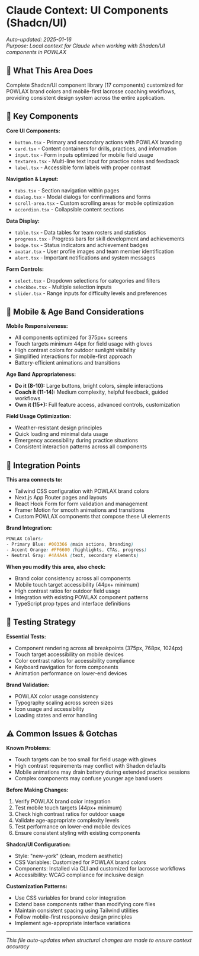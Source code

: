 # Claude Context: UI Components (Shadcn/UI)

*Auto-updated: 2025-01-16*  
*Purpose: Local context for Claude when working with Shadcn/UI components in POWLAX*

## 🎯 **What This Area Does**
Complete Shadcn/UI component library (17 components) customized for POWLAX brand colors and mobile-first lacrosse coaching workflows, providing consistent design system across the entire application.

## 🔧 **Key Components**
**Core UI Components:**
- `button.tsx` - Primary and secondary actions with POWLAX branding
- `card.tsx` - Content containers for drills, practices, and information
- `input.tsx` - Form inputs optimized for mobile field usage
- `textarea.tsx` - Multi-line text input for practice notes and feedback
- `label.tsx` - Accessible form labels with proper contrast

**Navigation & Layout:**
- `tabs.tsx` - Section navigation within pages
- `dialog.tsx` - Modal dialogs for confirmations and forms
- `scroll-area.tsx` - Custom scrolling areas for mobile optimization
- `accordion.tsx` - Collapsible content sections

**Data Display:**
- `table.tsx` - Data tables for team rosters and statistics
- `progress.tsx` - Progress bars for skill development and achievements
- `badge.tsx` - Status indicators and achievement badges
- `avatar.tsx` - User profile images and team member identification
- `alert.tsx` - Important notifications and system messages

**Form Controls:**
- `select.tsx` - Dropdown selections for categories and filters
- `checkbox.tsx` - Multiple selection inputs
- `slider.tsx` - Range inputs for difficulty levels and preferences

## 📱 **Mobile & Age Band Considerations**
**Mobile Responsiveness:**
- All components optimized for 375px+ screens
- Touch targets minimum 44px for field usage with gloves
- High contrast colors for outdoor sunlight visibility
- Simplified interactions for mobile-first approach
- Battery-efficient animations and transitions

**Age Band Appropriateness:**
- **Do it (8-10):** Large buttons, bright colors, simple interactions
- **Coach it (11-14):** Medium complexity, helpful feedback, guided workflows
- **Own it (15+):** Full feature access, advanced controls, customization

**Field Usage Optimization:**
- Weather-resistant design principles
- Quick loading and minimal data usage
- Emergency accessibility during practice situations
- Consistent interaction patterns across all components

## 🔗 **Integration Points**
**This area connects to:**
- Tailwind CSS configuration with POWLAX brand colors
- Next.js App Router pages and layouts
- React Hook Form for form validation and management
- Framer Motion for smooth animations and transitions
- Custom POWLAX components that compose these UI elements

**Brand Integration:**
```css
POWLAX Colors:
- Primary Blue: #003366 (main actions, branding)
- Accent Orange: #FF6600 (highlights, CTAs, progress)
- Neutral Gray: #4A4A4A (text, secondary elements)
```

**When you modify this area, also check:**
- Brand color consistency across all components
- Mobile touch target accessibility (44px+ minimum)
- High contrast ratios for outdoor field usage
- Integration with existing POWLAX component patterns
- TypeScript prop types and interface definitions

## 🧪 **Testing Strategy**
**Essential Tests:**
- Component rendering across all breakpoints (375px, 768px, 1024px)
- Touch target accessibility on mobile devices
- Color contrast ratios for accessibility compliance
- Keyboard navigation for form components
- Animation performance on lower-end devices

**Brand Validation:**
- POWLAX color usage consistency
- Typography scaling across screen sizes
- Icon usage and accessibility
- Loading states and error handling

## ⚠️ **Common Issues & Gotchas**
**Known Problems:**
- Touch targets can be too small for field usage with gloves
- High contrast requirements may conflict with Shadcn defaults
- Mobile animations may drain battery during extended practice sessions
- Complex components may confuse younger age band users

**Before Making Changes:**
1. Verify POWLAX brand color integration
2. Test mobile touch targets (44px+ minimum)
3. Check high contrast ratios for outdoor usage
4. Validate age-appropriate complexity levels
5. Test performance on lower-end mobile devices
6. Ensure consistent styling with existing components

**Shadcn/UI Configuration:**
- Style: "new-york" (clean, modern aesthetic)
- CSS Variables: Customized for POWLAX brand colors
- Components: Installed via CLI and customized for lacrosse workflows
- Accessibility: WCAG compliance for inclusive design

**Customization Patterns:**
- Use CSS variables for brand color integration
- Extend base components rather than modifying core files
- Maintain consistent spacing using Tailwind utilities
- Follow mobile-first responsive design principles
- Implement age-appropriate interface variations

---
*This file auto-updates when structural changes are made to ensure context accuracy*